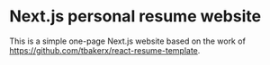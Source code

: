 # Next.js personal resume website

This is a simple one-page Next.js website based on the work of https://github.com/tbakerx/react-resume-template.
